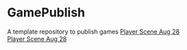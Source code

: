 # GamePublish
A template repository to publish games
[Player Scene Aug 28](player_scene_08_28/)  
[Player Scene Aug 28](player_scene_08_30/)  
